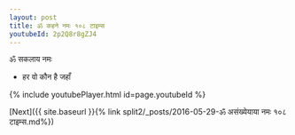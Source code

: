 ```yaml
---
layout: post
title: ॐ कहने नमः १०८ टाइम्स
youtubeId: 2p2Q8r8gZJ4
---
```

 
 
 ॐ सकलाय नमः  
 
 -  हर वो कौन है जहाँ 
 
  
 
  
 
 
 
 
 
 


{% include youtubePlayer.html id=page.youtubeId %}
 
[Next]({{ site.baseurl }}{% link  split2/_posts/2016-05-29-ॐ असंख्येयाया नमः १०८ टाइम्स.md%})
 
